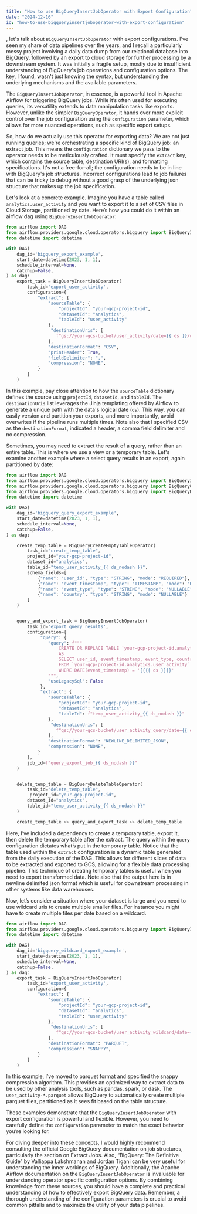 ```yaml
---
title: "How to use BigQueryInsertJobOperator with Export Configuration?"
date: "2024-12-16"
id: "how-to-use-bigqueryinsertjoboperator-with-export-configuration"
---
```


, let's talk about `BigQueryInsertJobOperator` with export configurations. I've seen my share of data pipelines over the years, and I recall a particularly messy project involving a daily data dump from our relational database into BigQuery, followed by an export to cloud storage for further processing by a downstream system. It was initially a fragile setup, mostly due to insufficient understanding of BigQuery's job operations and configuration options. The key, I found, wasn't just knowing the syntax, but understanding the underlying mechanisms and the available parameters.

The `BigQueryInsertJobOperator`, in essence, is a powerful tool in Apache Airflow for triggering BigQuery jobs. While it’s often used for executing queries, its versatility extends to data manipulation tasks like exports. However, unlike the simpler `BigQueryOperator`, it hands over more explicit control over the job configuration using the `configuration` parameter, which allows for more nuanced operations, such as specific export setups.

So, how do we actually use this operator for exporting data? We are not just running queries; we're orchestrating a specific kind of BigQuery job: an extract job. This means the `configuration` dictionary we pass to the operator needs to be meticulously crafted. It must specify the `extract` key, which contains the source table, destination URI(s), and formatting specifications. It's not a free-for-all; the configuration needs to be in line with BigQuery's job structures. Incorrect configurations lead to job failures that can be tricky to debug without a good grasp of the underlying json structure that makes up the job specification.

Let's look at a concrete example. Imagine you have a table called `analytics.user_activity` and you want to export it to a set of CSV files in Cloud Storage, partitioned by date. Here’s how you could do it within an airflow dag using `BigQueryInsertJobOperator`:

```python
from airflow import DAG
from airflow.providers.google.cloud.operators.bigquery import BigQueryInsertJobOperator
from datetime import datetime

with DAG(
    dag_id='bigquery_export_example',
    start_date=datetime(2023, 1, 1),
    schedule_interval=None,
    catchup=False,
) as dag:
    export_task = BigQueryInsertJobOperator(
        task_id='export_user_activity',
        configuration={
            "extract": {
                "sourceTable": {
                    "projectId": "your-gcp-project-id",
                    "datasetId": "analytics",
                    "tableId": "user_activity"
                },
                 "destinationUris": [
                   f"gs://your-gcs-bucket/user_activity/date={{ ds }}/user_activity-*.csv"
                ],
                "destinationFormat": "CSV",
                "printHeader": True,
                "fieldDelimiter": ",",
                "compression": "NONE",
            }
        }
    )
```

In this example, pay close attention to how the `sourceTable` dictionary defines the source using `projectId`, `datasetId`, and `tableId`. The `destinationUris` list leverages the Jinja templating offered by Airflow to generate a unique path with the data's logical date (`ds`). This way, you can easily version and partition your exports, and more importantly, avoid overwrites if the pipeline runs multiple times. Note also that I specified CSV as the `destinationFormat`, indicated a header, a comma field delimiter and no compression.

Sometimes, you may need to extract the result of a query, rather than an entire table. This is where we use a view or a temporary table. Let's examine another example where a select query results in an export, again partitioned by date:

```python
from airflow import DAG
from airflow.providers.google.cloud.operators.bigquery import BigQueryInsertJobOperator
from airflow.providers.google.cloud.operators.bigquery import BigQueryCreateEmptyTableOperator
from airflow.providers.google.cloud.operators.bigquery import BigQueryDeleteTableOperator
from datetime import datetime

with DAG(
    dag_id='bigquery_query_export_example',
    start_date=datetime(2023, 1, 1),
    schedule_interval=None,
    catchup=False,
) as dag:

    create_temp_table = BigQueryCreateEmptyTableOperator(
        task_id="create_temp_table",
        project_id="your-gcp-project-id",
        dataset_id="analytics",
        table_id="temp_user_activity_{{ ds_nodash }}",
        schema_fields=[
            {"name": "user_id", "type": "STRING", "mode": "REQUIRED"},
            {"name": "event_timestamp", "type": "TIMESTAMP", "mode": "REQUIRED"},
            {"name": "event_type", "type": "STRING", "mode": "NULLABLE"},
            {"name": "country", "type": "STRING", "mode": "NULLABLE"}
        ]
    )


    query_and_export_task = BigQueryInsertJobOperator(
        task_id='export_query_results',
        configuration={
             "query": {
                "query": f"""
                    CREATE OR REPLACE TABLE `your-gcp-project-id.analytics.temp_user_activity_{{{{ ds_nodash }}}}`
                    AS
                    SELECT user_id, event_timestamp, event_type, country
                    FROM `your-gcp-project-id.analytics.user_activity`
                    WHERE DATE(event_timestamp) = '{{{{ ds }}}}'
                """,
                "useLegacySql": False
             },
             "extract": {
                "sourceTable": {
                    "projectId": "your-gcp-project-id",
                    "datasetId": "analytics",
                    "tableId": f"temp_user_activity_{{ ds_nodash }}"
                },
                 "destinationUris": [
                   f"gs://your-gcs-bucket/user_activity_query/date={{ ds }}/user_activity-*.json"
                ],
                "destinationFormat": "NEWLINE_DELIMITED_JSON",
                "compression": "NONE",
            }
        },
        job_id=f"query_export_job_{{ ds_nodash }}"
    )


    delete_temp_table = BigQueryDeleteTableOperator(
        task_id="delete_temp_table",
         project_id="your-gcp-project-id",
        dataset_id="analytics",
        table_id="temp_user_activity_{{ ds_nodash }}"
    )

    create_temp_table >> query_and_export_task >> delete_temp_table
```

Here, I’ve included a dependency to create a temporary table, export it, then delete the temporary table after the extract. The query within the `query` configuration dictates what’s put in the temporary table. Notice that the table used within the `extract` configuration is a dynamic table generated from the daily execution of the DAG. This allows for different slices of data to be extracted and exported to GCS, allowing for a flexible data processing pipeline. This technique of creating temporary tables is useful when you need to export transformed data. Note also that the output here is in newline delimited json format which is useful for downstream processing in other systems like data warehouses.

Now, let’s consider a situation where your dataset is large and you need to use wildcard uris to create multiple smaller files. For instance you might have to create multiple files per date based on a wildcard.

```python
from airflow import DAG
from airflow.providers.google.cloud.operators.bigquery import BigQueryInsertJobOperator
from datetime import datetime

with DAG(
    dag_id='bigquery_wildcard_export_example',
    start_date=datetime(2023, 1, 1),
    schedule_interval=None,
    catchup=False,
) as dag:
    export_task = BigQueryInsertJobOperator(
        task_id='export_user_activity',
        configuration={
            "extract": {
                "sourceTable": {
                    "projectId": "your-gcp-project-id",
                    "datasetId": "analytics",
                    "tableId": "user_activity"
                },
                 "destinationUris": [
                   f"gs://your-gcs-bucket/user_activity_wildcard/date={{ ds }}/user_activity-*.parquet"
                ],
                "destinationFormat": "PARQUET",
                "compression": "SNAPPY",
            }
        }
    )
```
In this example, I’ve moved to parquet format and specified the snappy compression algorithm. This provides an optimized way to extract data to be used by other analysis tools, such as pandas, spark, or dask. The `user_activity-*.parquet` allows BigQuery to automatically create multiple parquet files, partitioned as it sees fit based on the table structure.

These examples demonstrate that the `BigQueryInsertJobOperator` with export configuration is powerful and flexible. However, you need to carefully define the `configuration` parameter to match the exact behavior you’re looking for.

For diving deeper into these concepts, I would highly recommend consulting the official Google BigQuery documentation on job structures, particularly the section on Extract Jobs. Also, “BigQuery: The Definitive Guide” by Valliappa Lakshmanan and Jordan Tigani can be very useful for understanding the inner workings of BigQuery. Additionally, the Apache Airflow documentation on the `BigQueryInsertJobOperator` is invaluable for understanding operator specific configuration options. By combining knowledge from these sources, you should have a complete and practical understanding of how to effectively export BigQuery data. Remember, a thorough understanding of the configuration parameters is crucial to avoid common pitfalls and to maximize the utility of your data pipelines.
